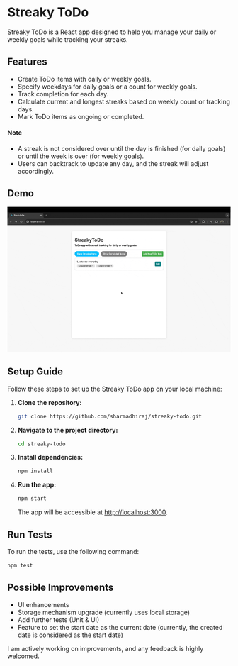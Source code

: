 # Streaky ToDo

Streaky ToDo is a React app designed to help you manage your daily or weekly goals while tracking your streaks.

## Features

- Create ToDo items with daily or weekly goals.
- Specify weekdays for daily goals or a count for weekly goals.
- Track completion for each day.
- Calculate current and longest streaks based on weekly count or tracking days.
- Mark ToDo items as ongoing or completed.

#### Note

- A streak is not considered over until the day is finished (for daily goals) or until the week is over (for weekly
  goals).
- Users can backtrack to update any day, and the streak will adjust accordingly.

## Demo

![Demo Gif](demo.gif)

## Setup Guide

Follow these steps to set up the Streaky ToDo app on your local machine:

1. **Clone the repository:**

   ```bash
   git clone https://github.com/sharmadhiraj/streaky-todo.git
   ```

2. **Navigate to the project directory:**

   ```bash
   cd streaky-todo
   ```

3. **Install dependencies:**

   ```bash
   npm install
   ```

4. **Run the app:**

   ```bash
   npm start
   ```

   The app will be accessible at [http://localhost:3000](http://localhost:3000).

## Run Tests

To run the tests, use the following command:

```bash
npm test
```

## Possible Improvements

- UI enhancements
- Storage mechanism upgrade (currently uses local storage)
- Add further tests (Unit & UI)
- Feature to set the start date as the current date (currently, the created date is considered as the start date)

I am actively working on improvements, and any feedback is highly welcomed.